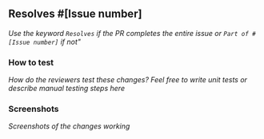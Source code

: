 ## Resolves #[Issue number]  
*Use the keyword `Resolves` if the PR completes the entire issue or `Part of #[Issue number]` if not"*



### How to test
*How do the reviewers test these changes? Feel free to write unit tests or describe manual testing steps here*



### Screenshots
*Screenshots of the changes working* 
